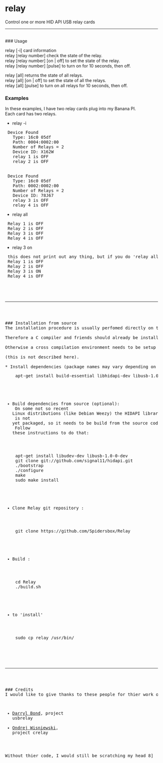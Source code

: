 # relay
Control one or more HID API USB relay cards 
<br>
<hr>
<br>
### Usage

relay [-i] card information<br>
relay [relay number] check the state of the relay.<br>
relay [relay number]  [on | off] to set the state of the relay.<br>
relay [relay number]  [pulse] to turn on for 10 seconds, then off.<br>

relay [all] returns the state of all relays.<br>
relay [all]  [on | off] to set the state of all the relays.<br>
relay [all]  [pulse] to turn on all relays for 10 seconds, then off.<br>


### Examples
In these examples, I have two relay cards plug into my Banana PI.<br>
Each card has two relays.<br>

* relay -i
<pre>
 Device Found
   Type: 16c0 05df
   Path: 0004:0002:00
   Number of Relays = 2
   Device ID: X162W
   relay 1 is OFF
   relay 2 is OFF
  <br>
 Device Found
   Type: 16c0 05df
   Path: 0002:0002:00
   Number of Relays = 2
   Device ID: 78J67
   relay 3 is OFF
   relay 4 is OFF
</pre>

* relay all
<pre>
 Relay 1 is OFF
 Relay 2 is OFF
 Relay 3 is OFF
 Relay 4 is OFF
</pre>

* relay 3 on
<pre>
 this does not print out any thing, but if you do 'relay all' again:
 Relay 1 is OFF
 Relay 2 is OFF
 Relay 3 is ON
 Relay 4 is OFF
<pre>

<br>
<hr>
<br>
### Installation from source
The installation procedure is usually perfomed directly on the target system.<br>
Therefore a C compiler and friends should already be installed.<br>
Otherwise a cross compilation environment needs to be setup on a PC<br>
(this is not described here).  

* Install dependencies (package names may vary depending on your distribution):
<pre>
    apt-get install build-essential libhidapi-dev libusb-1.0-0 libusb-1.0-0-dev
</pre>

* Build dependencies from source (optional):<br>
On some not so recent Linux distributions (like Debian Weezy) the HIDAPI library<br>
is not yet packaged, so it needs to be build from the source code.<br>
Follow these instructions to do that:
<pre>
    apt-get install libudev-dev libusb-1.0-0-dev
    git clone git://github.com/signal11/hidapi.git
    ./bootstrap
    ./configure
    make
    sudo make install
</pre>

* Clone Relay git repository :  
<pre>
    git clone https://github.com/Spidersbox/Relay
</pre>

* Build :  
<pre>
    cd Relay
    ./build.sh
</pre>
* to 'install'
<pre>
    sudo cp relay /usr/bin/
</pre>

<br>  
<hr>
<br>
### Credits
I would like to give thanks to these people for thier work on their respective projects:

* [Darryl Bond](https://github.com/darrylb123), project usbrelay
* [Ondrej Wisniewski](https://github.com/ondrej1024), project crelay

Without thier code, I would still be scratching my head  8]
<br>  
